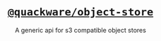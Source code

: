 <h1 align="center">
  <a href="https://github.com/quackware/object-store">
    <code>@quackware/object-store</code>
  </a>
</h1>

<p align="center">A generic api for s3 compatible object stores</p>
